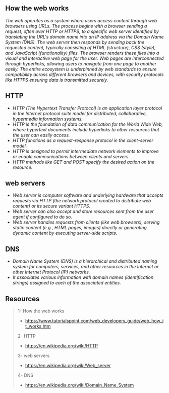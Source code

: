 ## How the web works
*The web operates as a system where users access content through web browsers using URLs. The process begins with a browser sending a request, often over HTTP or HTTPS, to a specific web server identified by translating the URL's domain name into an IP address via the Domain Name System (DNS). The web server then responds by sending back the requested content, typically consisting of HTML (structure), CSS (style), and JavaScript (functionality) files. The browser renders these files into a visual and interactive web page for the user. Web pages are interconnected through hyperlinks, allowing users to navigate from one page to another easily. The entire ecosystem is underpinned by web standards to ensure compatibility across different browsers and devices, with security protocols like HTTPS ensuring data is transmitted securely.*

## HTTP
- *HTTP (The Hypertext Transfer Protocol) is an application layer protocol in the Internet protocol suite model for distributed, collaborative, hypermedia information systems.*
- *HTTP is the foundation of data communication for the World Wide Web, where hypertext documents include hyperlinks to other resources that the user can easily access.*
- *HTTP functions as a request–response protocol in the client–server model.*
- *HTTP is designed to permit intermediate network elements to improve or enable communications between clients and servers.*
- *HTTP methods like GET and POST specify the desired action on the resource.*

## web servers
- *Web server is computer software and underlying hardware that accepts requests via HTTP (the network protocol created to distribute web content) or its secure variant HTTPS.*
- *Web server can also accept and store resources sent from the user agent if configured to do so.*
- *Web server handles requests from clients (like web browsers), serving static content (e.g., HTML pages, images) directly or generating dynamic content by executing server-side scripts.*

## DNS
- *Domain Name System (DNS) is a hierarchical and distributed naming system for computers, services, and other resources in the Internet or other Internet Protocol (IP) networks.*
- *It associates various information with domain names (identification strings) assigned to each of the associated entities.*
## Resources
>1- How the web works
>- https://www.tutorialspoint.com/web_developers_guide/web_how_it_works.htm
>
>2- HTTP
>- https://en.wikipedia.org/wiki/HTTP
>
>3- web servers
>- https://en.wikipedia.org/wiki/Web_server
>
>4- DNS
>- https://en.wikipedia.org/wiki/Domain_Name_System
>